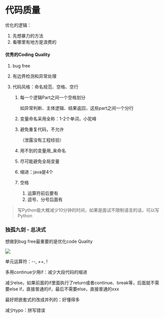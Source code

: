 # 代码质量

优化的逻辑：

1. 先想暴力的方法
2. 看哪里有地方是浪费的

#### 优秀的Coding Quality

1. bug free

2. 有边界检测和异常处理

3. 代码风格：命名规范、空格、空行

   1. 每一个逻辑Part之间一个空格划分

      如异常判断、主体逻辑、结果返回，这些part之间一个分行

   2. 变量命名采用全称：1-2个单词，小驼峰

   3. 避免重复代码，不允许

      （泄露没有工程经验）

   4. 用不到的变量用_来命名

   5. 尽可能避免全局变量

   6. 缩进：java是4个

   7. 空格
   
      1. 运算符前后要有
      2. 逗号、分号后面有

> 写Python能大概减少10分钟的时间，如果是面试不限制语言的话，可以写Python

### 独孤九剑 - 总决式

想做到bug free最重要的是优化code Quality

![](https://xingqiu-tuchuang-1256524210.cos.ap-shanghai.myqcloud.com/3978/%E6%88%AA%E5%B1%8F2022-07-09%2013.37.10.png)

单元运算符：--, ++, !



多用continue少用if：减少大段代码的缩进

减少else，如果前面的if里面执行了return或者continue、break等，后面就不需要else if，直接普通的if，最后不需要else，直接普通的xxx

最好把嵌套式的改成并列的：好懂得多

减少typo：拼写错误